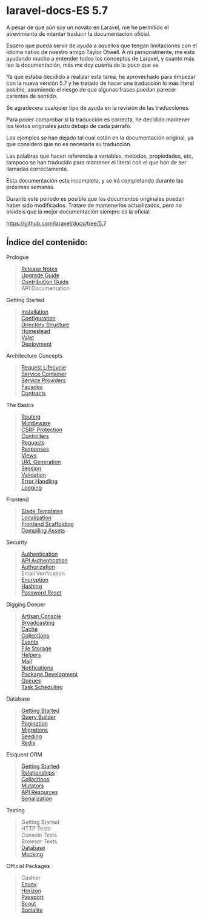 # laravel-docs-ES 5.7

A pesar de que aún soy un novato en Laravel, me he permitido el atrevimiento de intentar traducir la documentacion oficial.

Espero que pueda servir de ayuda a aquellos que tengan limitaciones con el idioma nativo de nuestro amigo Taylor Otwell. A mi personalmente, me esta ayudando mucho a entender todos los conceptos de Laravel, y cuanto más leo la documentación, más me doy cuenta de lo poco que se.

Ya que estaba decidido a realizar esta tarea, he aprovechado para empezar con la nueva versión 5.7 y he tratado de hacer una traducción lo más literal posible, asumiendo el riesgo de que algunas frases puedan parecer carentes de sentido.

Se agradecera cualquier tipo de ayuda en la revisión de las traducciones.

Para poder comprobar si la traducción es correcta, he decidido mantener los textos originales justo debajo de cada párrafo.

Los ejemplos se han dejado tal cual están en la documentación original, ya que considero que no es necesaria su traducción.

Las palabras que hacen referencia a variables, metodos, propiedades, etc, tampoco se han traducido para mantener el literal con el que han de ser llamadas correctamente.

Esta documentación esta incompleta, y se irá completando durante las próximas semanas.

Durante este periodo es posible que los documentos originales puedan haber sido modificados. Tratare de mantenerlos actualizados, pero no olvideis que la mejor documentación siempre es la oficial:

https://github.com/laravel/docs/tree/5.7

## Índice del contenido:

Prologue
> [Release Notes](/releases-EN-ES.md)  
> [Upgrade Guide](/upgrade-EN-ES.md)  
> [Contribution Guide](/contributions-EN-ES.md)  
> API Documentation

Getting Started
> [Installation](/installation-EN-ES.md)  
> [Configuration](/configuration-EN-ES.md)  
> [Directory Structure](/structure-EN-ES.md)  
> [Homestead](/homestead-EN-ES.md)  
> [Valet](/valet-EN-ES.md)  
> [Deployment](/deployment-EN-ES.md)

Architecture Concepts
> [Request Lifecycle](/lifecycle-EN-ES.md)  
> [Service Container](/container-EN-ES.md)  
> [Service Providers](/providers-EN-ES.md)  
> [Facades](/facades-EN-ES.md)  
> [Contracts](/contracts-EN-ES.md)  

The Basics
> [Routing](/routing-EN-ES.md)  
> [Middleware](/middleware-EN-ES.md)  
> [CSRF Protection](/csrf-EN-ES.md)  
> [Controllers](/controllers-EN-ES.md)  
> [Requests](/request-EN-ES.md)  
> [Responses](/responses-EN-ES.md)  
> [Views](/views-EN-ES.md)  
> [URL Generation](/urls-EN-ES.md)  
> [Session](/session-EN-ES.md)  
> [Validation](/validation-EN-ES.md)  
> [Error Handling](/errors-EN-ES.md)  
> [Logging](/logging-EN-ES.md)  

Frontend
> [Blade Templates](/blade-EN-ES.md)  
> [Localization](/localization-EN-ES.md)  
> [Frontend Scaffolding](/frontend-EN-ES.md)  
> [Compiling Assets](/mix-EN-ES.md)  

Security
> [Authentication](/authentication-EN-ES.md)  
> [API Authentication](/passport-EN-ES.md)  
> [Authorization](/authorization-EN-ES.md)  
> Email Verification  
> [Encryption](/encryption-EN-ES.md)  
> [Hashing](/hashing-EN-ES.md)  
> [Password Reset](/passwords-EN-ES.md)  

Digging Deeper
> [Artisan Console](/artisan-EN-ES.md)  
> [Broadcasting](/broadcasting-EN-ES.md)  
> [Cache](/cache-EN-ES.md)  
> [Collections](/collections-EN-ES.md)  
> [Events](/events-EN-ES.md)  
> [File Storage](/filesystem-EN-ES.md)  
> [Helpers](/helpers-EN-ES.md)  
> [Mail](/mail-EN-ES.md)  
> [Notifications](/notifications-EN-ES.md)  
> [Package Development](/packages-EN-ES.md)  
> [Queues](/queues-EN-ES.md)  
> [Task Scheduling](/scheduling-EN-ES.md)  

Database
> [Getting Started](/database-EN-ES.md)  
> [Query Builder](/queries-EN-ES.md)  
> [Pagination](/pagination-EN-ES.md)  
> [Migrations](/migrations-EN-ES.md)  
> [Seeding](/seeding-EN-ES.md)  
> [Redis](/redis-EN-ES.md)  

Eloquent ORM
> [Getting Started](/eloquent-EN-ES.md)  
> [Relationships](/eloquent-relationships-EN-ES.md)  
> [Collections](/eloquent-collections-EN-ES.md)  
> [Mutators](/eloquent-mutators-EN-ES.md)  
> [API Resources](/eloquent-resources-EN-ES.md)  
> [Serialization](/eloquent-serialization-EN-ES.md)

Testing
> Getting Started  
> HTTP Tests  
> Console Tests  
> Browser Tests  
> [Database](/database-testing-EN-ES.md)  
> [Mocking](/mocking-EN-ES.md)  

Official Packages
> Cashier  
> [Envoy](/envoy-EN-ES.md)  
> [Horizon](/horizon-EN-ES.md)  
> [Passport](/passport-EN-ES.md)  
> [Scout](/scout-EN-ES.md)  
> [Socialite](/socialite-EN-ES.md)  
